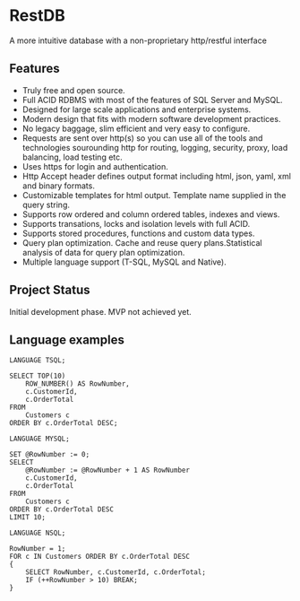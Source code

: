 # RestDB
A more intuitive database with a non-proprietary http/restful interface

## Features
- Truly free and open source.
- Full ACID RDBMS with most of the features of SQL Server and MySQL.
- Designed for large scale applications and enterprise systems.
- Modern design that fits with modern software development practices.
- No legacy baggage, slim efficient and very easy to configure.
- Requests are sent over http(s) so you can use all of the tools and technologies sourounding http for routing, logging, security, proxy, load balancing, load testing etc.
- Uses https for login and authentication.
- Http Accept header defines output format including html, json, yaml, xml and binary formats.
- Customizable templates for html output. Template name supplied in the query string.
- Supports row ordered and column ordered tables, indexes and views.
- Supports transations, locks and isolation levels with full ACID.
- Supports stored procedures, functions and custom data types.
- Query plan optimization. Cache and reuse query plans.Statistical analysis of data for query plan optimization.
- Multiple language support (T-SQL, MySQL and Native).

## Project Status
Initial development phase. MVP not achieved yet.

## Language examples

```
LANGUAGE TSQL;

SELECT TOP(10)
	ROW_NUMBER() AS RowNumber,
	c.CustomerId, 
	c.OrderTotal 
FROM 
	Customers c 
ORDER BY c.OrderTotal DESC;
```

```
LANGUAGE MYSQL;

SET @RowNumber := 0;
SELECT
	@RowNumber := @RowNumber + 1 AS RowNumber
	c.CustomerId, 
	c.OrderTotal 
FROM 
	Customers c 
ORDER BY c.OrderTotal DESC
LIMIT 10;
```

```
LANGUAGE NSQL;

RowNumber = 1;
FOR c IN Customers ORDER BY c.OrderTotal DESC
{
	SELECT RowNumber, c.CustomerId, c.OrderTotal;
	IF (++RowNumber > 10) BREAK;
}
```

